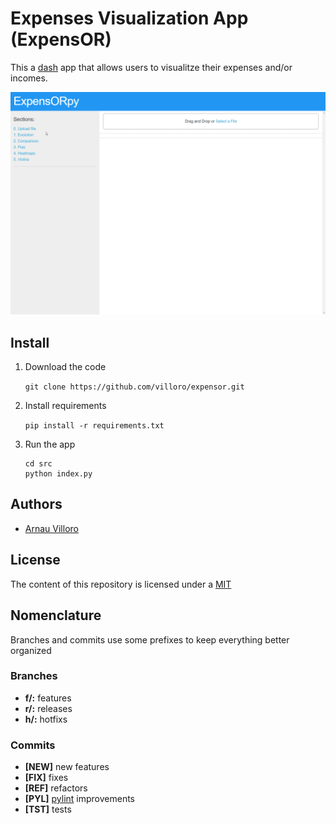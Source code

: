 # Expenses Visualization App (ExpensOR)

This a [dash](https://plot.ly/products/dash/) app that allows users to visualitze their expenses and/or incomes.

![Demo](images/demo.gif)

## Install
1. Download the code 

    ```git clone https://github.com/villoro/expensor.git```

2. Install requirements

    ```pip install -r requirements.txt```
    
3. Run the app

    ```
    cd src
    python index.py
    ```

## Authors
* [Arnau Villoro](villoro.com)

## License
The content of this repository is licensed under a [MIT](https://opensource.org/licenses/MIT)

## Nomenclature
Branches and commits use some prefixes to keep everything better organized

### Branches
* **f/:** features
* **r/:** releases
* **h/:** hotfixs

### Commits
* **[NEW]** new features
* **[FIX]** fixes
* **[REF]** refactors
* **[PYL]** [pylint](https://www.pylint.org/) improvements
* **[TST]** tests